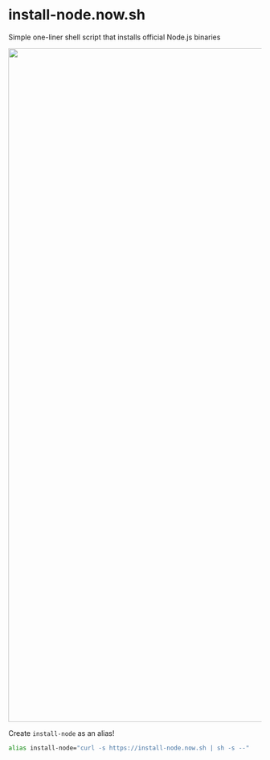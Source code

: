 # install-node.now.sh

Simple one-liner shell script that installs official Node.js binaries

<img width="1340" src="https://user-images.githubusercontent.com/71256/34999686-3ac9adf0-fa97-11e7-8c2c-4259c419533e.png">

Create `install-node` as an alias!

```bash
alias install-node="curl -s https://install-node.now.sh | sh -s --"
```
